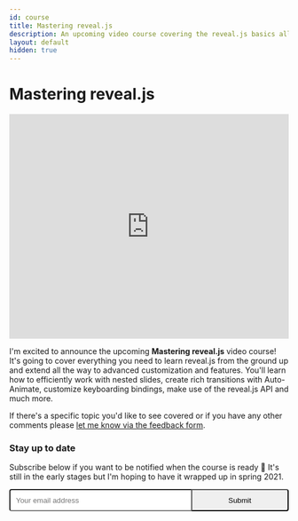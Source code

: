 ```yaml
---
id: course
title: Mastering reveal.js
description: An upcoming video course covering the reveal.js basics all the way up to advanced customization and features.
layout: default
hidden: true
---
```


# Mastering reveal.js

<iframe width="100%" height="405" src="https://www.youtube.com/embed/_b-NCWpP51U?color=white&modestbranding=1&rel=0" frameborder="0" allow="accelerometer; autoplay; clipboard-write; encrypted-media; gyroscope; picture-in-picture" allowfullscreen></iframe>

I'm excited to announce the upcoming **Mastering reveal.js** video course! It's going to cover everything you need to learn reveal.js from the ground up and extend all the way to advanced customization and features. You'll learn how to efficiently work with nested slides, create rich transitions with Auto-Animate, customize keyboarding bindings, make use of the reveal.js API and much more.

If there's a specific topic you'd like to see covered or if you have any other comments please [let me know via the feedback form](https://forms.gle/JcNc5tpRrpLi655bA).

### Stay up to date

Subscribe below if you want to be notified when the course is ready 🙌 It's still in the early stages but I'm hoping to have it wrapped up in spring 2021.

<style>.gumroad-follow-form-embed { zoom: 1; } .gumroad-follow-form-embed:before, .gumroad-follow-form-embed:after { display: table; line-height: 0; content: ""; } .gumroad-follow-form-embed:after { clear: both; } .gumroad-follow-form-embed * { margin: 0; padding: 0; outline: 0; box-sizing: border-box !important; float: left !important; } .gumroad-follow-form-embed input { border-radius: 4px; border-top-right-radius: 0; border-bottom-right-radius: 0; line-height: 1rem; background: #fff; border-right: 0; padding: 10px; background-position: top right; background-repeat: no-repeat; text-rendering: optimizeLegibility; font-smoothing: antialiased; -webkit-appearance: none; -moz-appearance: caret; width: 65% !important; height: 40px !important; } .gumroad-follow-form-embed button { line-height: 1rem; border-radius: 4px; border-top-left-radius: 0; border-bottom-left-radius: 0; display: inline-block; padding: 11px 15px 12px; cursor: pointer; height: 40px !important; width: 35% !important; } </style>
<form action="https://gumroad.com/follow_from_embed_form" class="form gumroad-follow-form-embed" method="post">
	<input name="seller_id" type="hidden" value="5657373796380">
	<input name="email" placeholder="Your email address" type="email" class="border-2 border-gray-200 outline-none placeholder-gray-500 focus:border-yellow-400 focus:bg-white">
	<button class="bg-yellow-400 text-gray-700 hover:bg-yellow-300" type="submit">Submit</button>
</form>
